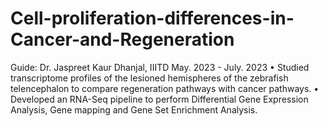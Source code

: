 # Cell-proliferation-differences-in-Cancer-and-Regeneration
Guide: Dr. Jaspreet Kaur Dhanjal, IIITD May. 2023 - July. 2023 • Studied transcriptome profiles of the lesioned hemispheres of the zebrafish telencephalon to compare regeneration pathways with cancer pathways. • Developed an RNA-Seq pipeline to perform Differential Gene Expression Analysis, Gene mapping and Gene Set Enrichment Analysis.
